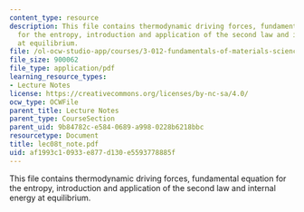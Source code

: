 ```yaml
---
content_type: resource
description: This file contains thermodynamic driving forces, fundamental equation
  for the entropy, introduction and application of the second law and internal energy
  at equilibrium.
file: /ol-ocw-studio-app/courses/3-012-fundamentals-of-materials-science-fall-2005/af1993c10933e877d130e5593778885f_lec08t_note.pdf
file_size: 900062
file_type: application/pdf
learning_resource_types:
- Lecture Notes
license: https://creativecommons.org/licenses/by-nc-sa/4.0/
ocw_type: OCWFile
parent_title: Lecture Notes
parent_type: CourseSection
parent_uid: 9b84782c-e584-0689-a998-0228b6218bbc
resourcetype: Document
title: lec08t_note.pdf
uid: af1993c1-0933-e877-d130-e5593778885f
---
```

This file contains thermodynamic driving forces, fundamental equation for the entropy, introduction and application of the second law and internal energy at equilibrium.